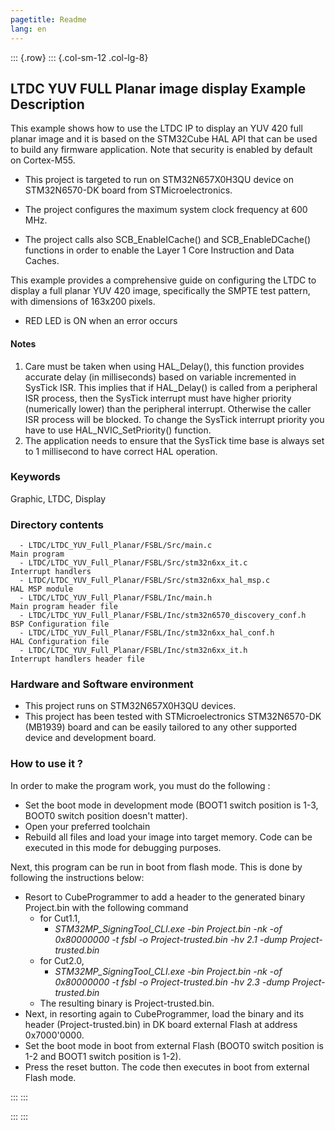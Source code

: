 ```yaml
---
pagetitle: Readme
lang: en
---
```

::: {.row}
::: {.col-sm-12 .col-lg-8}


## <b>LTDC YUV FULL Planar image display Example Description</b>

This example shows how to use the LTDC IP to display an YUV 420 full planar image and it is based on the STM32Cube HAL API
that can be used to build any firmware application. Note that security is enabled by default on Cortex-M55.

- This project is targeted to run on STM32N657X0H3QU device on STM32N6570-DK board from STMicroelectronics.  
- The project configures the maximum system clock frequency at 600 MHz.

- The project calls also SCB_EnableICache() and SCB_EnableDCache() functions in order to enable the Layer 1 Core Instruction and Data Caches.

This example provides a comprehensive guide on configuring the LTDC to display a full planar YUV 420 image, specifically the SMPTE test pattern, 
with dimensions of 163x200 pixels. 

- RED LED is ON when an error occurs

#### <b>Notes</b>

 1. Care must be taken when using HAL_Delay(), this function provides accurate delay (in milliseconds)
    based on variable incremented in SysTick ISR. This implies that if HAL_Delay() is called from
    a peripheral ISR process, then the SysTick interrupt must have higher priority (numerically lower)
    than the peripheral interrupt. Otherwise the caller ISR process will be blocked.
    To change the SysTick interrupt priority you have to use HAL_NVIC_SetPriority() function.
 2. The application needs to ensure that the SysTick time base is always set to 1 millisecond
    to have correct HAL operation.

### <b>Keywords</b>

Graphic, LTDC, Display

### <b>Directory contents</b>

      - LTDC/LTDC_YUV_Full_Planar/FSBL/Src/main.c                         Main program
      - LTDC/LTDC_YUV_Full_Planar/FSBL/Src/stm32n6xx_it.c                 Interrupt handlers
      - LTDC/LTDC_YUV_Full_Planar/FSBL/Src/stm32n6xx_hal_msp.c            HAL MSP module
      - LTDC/LTDC_YUV_Full_Planar/FSBL/Inc/main.h                         Main program header file
      - LTDC/LTDC_YUV_Full_Planar/FSBL/Inc/stm32n6570_discovery_conf.h    BSP Configuration file
      - LTDC/LTDC_YUV_Full_Planar/FSBL/Inc/stm32n6xx_hal_conf.h           HAL Configuration file
      - LTDC/LTDC_YUV_Full_Planar/FSBL/Inc/stm32n6xx_it.h                 Interrupt handlers header file


### <b>Hardware and Software environment</b>

  - This project runs on STM32N657X0H3QU devices.
  - This project has been tested with STMicroelectronics STM32N6570-DK (MB1939)
    board and can be easily tailored to any other supported device
    and development board.

### <b>How to use it ?</b>

In order to make the program work, you must do the following :

 - Set the boot mode in development mode (BOOT1 switch position is 1-3, BOOT0 switch position doesn't matter).
 - Open your preferred toolchain
 - Rebuild all files and load your image into target memory. Code can be executed in this mode for debugging purposes.

 Next, this program can be run in boot from flash mode. This is done by following the instructions below:
 
 - Resort to CubeProgrammer to add a header to the generated binary Project.bin with the following command
   - for Cut1.1,
     - *STM32MP_SigningTool_CLI.exe -bin Project.bin -nk -of 0x80000000 -t fsbl -o Project-trusted.bin -hv 2.1 -dump Project-trusted.bin*
   - for Cut2.0, 
      - *STM32MP_SigningTool_CLI.exe -bin Project.bin -nk -of 0x80000000 -t fsbl -o Project-trusted.bin -hv 2.3 -dump Project-trusted.bin*
   - The resulting binary is Project-trusted.bin.
 - Next, in resorting again to CubeProgrammer, load the binary and its header (Project-trusted.bin) in DK board external Flash at address 0x7000'0000.
 - Set the boot mode in boot from external Flash (BOOT0 switch position is 1-2 and BOOT1 switch position is 1-2).
 - Press the reset button. The code then executes in boot from external Flash mode.



:::
:::


:::
:::

